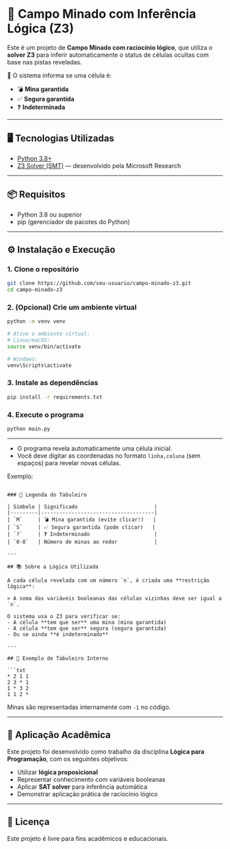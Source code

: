 # 🧠 Campo Minado com Inferência Lógica (Z3)

Este é um projeto de **Campo Minado com raciocínio lógico**, que utiliza o **solver Z3** para inferir automaticamente o status de células ocultas com base nas pistas reveladas.

🔎 O sistema informa se uma célula é:
- 💣 **Mina garantida**
- ✅ **Segura garantida**
- ❓ **Indeterminada**

---

## 🖥️ Tecnologias Utilizadas

- [Python 3.8+](https://www.python.org/)
- [Z3 Solver (SMT)](https://github.com/Z3Prover/z3) — desenvolvido pela Microsoft Research

---

## 📦 Requisitos

- Python 3.8 ou superior
- pip (gerenciador de pacotes do Python)

---

## ⚙️ Instalação e Execução

### 1. Clone o repositório

```bash
git clone https://github.com/seu-usuario/campo-minado-z3.git
cd campo-minado-z3
```

### 2. (Opcional) Crie um ambiente virtual

```bash
python -m venv venv

# Ative o ambiente virtual:
# Linux/macOS:
source venv/bin/activate

# Windows:
venv\Scripts\activate
```

### 3. Instale as dependências

```bash
pip install -r requirements.txt
```

### 4. Execute o programa

```bash
python main.py
```

---

- O programa revela automaticamente uma célula inicial.
- Você deve digitar as coordenadas no formato `linha,coluna` (sem espaços) para revelar novas células.

Exemplo:

```

### 🧩 Legenda do Tabuleiro

| Símbolo | Significado                         |
|---------|-------------------------------------|
| `M`     | 💣 Mina garantida (evite clicar!)   |
| `S`     | ✅ Segura garantida (pode clicar)   |
| `?`     | ❓ Indeterminado                     |
| `0-8`   | Número de minas ao redor            |

---

## 📚 Sobre a Lógica Utilizada

A cada célula revelada com um número `n`, é criada uma **restrição lógica**:

> A soma das variáveis booleanas das células vizinhas deve ser igual a `n`.

O sistema usa o Z3 para verificar se:
- A célula **tem que ser** uma mina (mina garantida)
- A célula **tem que ser** segura (segura garantida)
- Ou se ainda **é indeterminado**

---

## 🧠 Exemplo de Tabuleiro Interno

```txt
* 2 1 1
2 3 * 1
1 * 3 2
1 1 2 *
```

Minas são representadas internamente com `-1` no código.

---

## 📌 Aplicação Acadêmica

Este projeto foi desenvolvido como trabalho da disciplina **Lógica para Programação**, com os seguintes objetivos:
- Utilizar **lógica proposicional**
- Representar conhecimento com variáveis booleanas
- Aplicar **SAT solver** para inferência automática
- Demonstrar aplicação prática de raciocínio lógico

---

## 📄 Licença

Este projeto é livre para fins acadêmicos e educacionais.